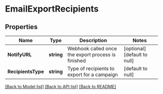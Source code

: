 # EmailExportRecipients

## Properties
Name | Type | Description | Notes
------------ | ------------- | ------------- | -------------
**NotifyURL** | **string** | Webhook called once the export process is finished | [optional] [default to null]
**RecipientsType** | **string** | Type of recipients to export for a campaign | [default to null]

[[Back to Model list]](../README.md#documentation-for-models) [[Back to API list]](../README.md#documentation-for-api-endpoints) [[Back to README]](../README.md)



